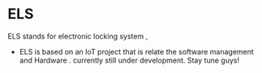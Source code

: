 # ELS
ELS stands for electronic locking system , 
- ELS is based on an IoT project that is relate the software management and Hardware . currently still under development. Stay tune guys!
